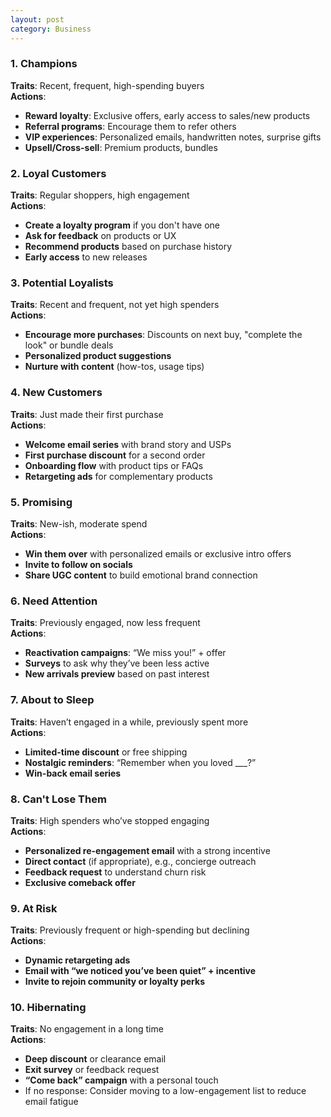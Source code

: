 ```yaml
---
layout: post
category: Business
---
```


### **1\. Champions**

**Traits**: Recent, frequent, high-spending buyers  
**Actions**:

*   **Reward loyalty**: Exclusive offers, early access to sales/new products
*   **Referral programs**: Encourage them to refer others
*   **VIP experiences**: Personalized emails, handwritten notes, surprise gifts
*   **Upsell/Cross-sell**: Premium products, bundles

### **2\. Loyal Customers**

**Traits**: Regular shoppers, high engagement  
**Actions**:

*   **Create a loyalty program** if you don't have one
*   **Ask for feedback** on products or UX
*   **Recommend products** based on purchase history
*   **Early access** to new releases

### **3\. Potential Loyalists**

**Traits**: Recent and frequent, not yet high spenders  
**Actions**:

*   **Encourage more purchases**: Discounts on next buy, "complete the look" or bundle deals
*   **Personalized product suggestions**
*   **Nurture with content** (how-tos, usage tips)

### **4\. New Customers**

**Traits**: Just made their first purchase  
**Actions**:

*   **Welcome email series** with brand story and USPs
*   **First purchase discount** for a second order
*   **Onboarding flow** with product tips or FAQs
*   **Retargeting ads** for complementary products

### **5\. Promising**

**Traits**: New-ish, moderate spend  
**Actions**:

*   **Win them over** with personalized emails or exclusive intro offers
*   **Invite to follow on socials**
*   **Share UGC content** to build emotional brand connection

### **6\. Need Attention**

**Traits**: Previously engaged, now less frequent  
**Actions**:

*   **Reactivation campaigns**: “We miss you!” + offer
*   **Surveys** to ask why they’ve been less active
*   **New arrivals preview** based on past interest

### **7\. About to Sleep**

**Traits**: Haven’t engaged in a while, previously spent more  
**Actions**:

*   **Limited-time discount** or free shipping
*   **Nostalgic reminders**: “Remember when you loved \_\_\_?”
*   **Win-back email series**

### **8\. Can't Lose Them**

**Traits**: High spenders who’ve stopped engaging  
**Actions**:

*   **Personalized re-engagement email** with a strong incentive
*   **Direct contact** (if appropriate), e.g., concierge outreach
*   **Feedback request** to understand churn risk
*   **Exclusive comeback offer**

### **9\. At Risk**

**Traits**: Previously frequent or high-spending but declining  
**Actions**:

*   **Dynamic retargeting ads**
*   **Email with “we noticed you’ve been quiet” + incentive**
*   **Invite to rejoin community or loyalty perks**

### **10\. Hibernating**

**Traits**: No engagement in a long time  
**Actions**:

*   **Deep discount** or clearance email
*   **Exit survey** or feedback request
*   **“Come back” campaign** with a personal touch
*   If no response: Consider moving to a low-engagement list to reduce email fatigue